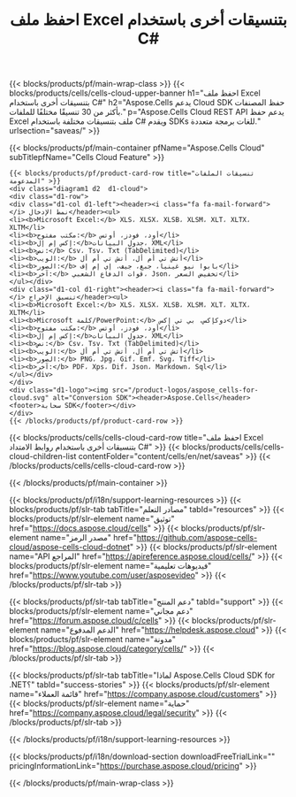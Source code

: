 ﻿---
title:  احفظ ملف Excel بتنسيقات أخرى باستخدام C#
description:  Aspose.Cells Cloud REST API يدعم حفظ Excel ملف بتنسيقات مختلفة باستخدام C# ويقدم SDKs للغات برمجة متعددة.
---
{{< blocks/products/pf/main-wrap-class >}}
{{< blocks/products/cells/cells-cloud-upper-banner h1="احفظ ملف Excel بتنسيقات أخرى باستخدام C#" h2="Aspose.Cells يدعم Cloud SDK حفظ المصنفات بأكثر من 30 تنسيقًا مختلفًا للملفات." p="Aspose.Cells Cloud REST API يدعم حفظ Excel ملف بتنسيقات مختلفة باستخدام C# ويقدم SDKs للغات برمجة متعددة." urlsection="saveas/" >}}

{{< blocks/products/pf/main-container pfName="Aspose.Cells Cloud" subTitlepfName="Cells Cloud Feature" >}}

	{{< blocks/products/pf/product-card-row title="تنسيقات الملفات المدعومة" >}}
	<div class="diagram1 d2  d1-cloud">
	<div class="d1-row">
	<div class="d1-col d1-left"><header><i class="fa fa-mail-forward"> </i> نمط الإدخال</header><ul>
	<li><b>Microsoft Excel:</b> XLS، XLSX، XLSB، XLSM، XLT، XLTX، XLTM</li>
	<li><b>مكتب مفتوح:</b> أود، فودز، أوتس</li>
	<li><b>إكس إم إل:</b>جدول البيانات، XML</li>
	<li><b>نص:</b> Csv، Tsv، Txt (TabDelimited)</li>
	<li><b>الويب:</b> أتش تي أم أل، أتش تي أم أل</li>
	<li><b>الصور:</b> بابوا نيو غينيا، جبغ، جيف، إي إم إف</li>
	<li><b>آخر:</b> قوات الدفاع الشعبي، Json، تخفيض السعر</li>
	</ul></div>
	<div class="d1-col d1-right"><header><i class="fa fa-mail-forward"> </i> تنسيق الإخراج</header><ul>
	<li><b>Microsoft Excel:</b> XLS، XLSX، XLSB، XLSM، XLT، XLTX، XLTM</li>
	<li><b>Microsoft كلمة/PowerPoint:</b> دوكإكس، بي تي إكس</li>
	<li><b>مكتب مفتوح:</b> أود، فودز، أوتس</li>
	<li><b>إكس إم إل:</b>جدول البيانات، XML</li>
	<li><b>نص:</b> Csv، Tsv، Txt (TabDelimited)</li>
	<li><b>الويب:</b> أتش تي أم أل، أتش تي أم أل</li>
	<li><b>الصور:</b> PNG، Jpg، Gif، Emf، Svg، Tiff</li>
	<li><b>آخر:</b> PDF، Xps، Dif، Json، Markdown، Sql</li>
	</ul></div>
	</div>
	<div class="d1-logo"><img src="/product-logos/aspose_cells-for-cloud.svg" alt="Conversion SDK"><header>Aspose.Cells</header><footer>سحابة SDK</footer></div>
	</div>
	{{< /blocks/products/pf/product-card-row >}}
{{< blocks/products/cells/cells-cloud-card-row title="احفظ ملف Excel بتنسيقات أخرى باستخدام روابط الامتداد C#" >}}
{{< blocks/products/cells/cells-cloud-children-list contentFolder="content/cells/en/net/saveas" >}} 
{{< /blocks/products/cells/cells-cloud-card-row >}}


{{< /blocks/products/pf/main-container >}}

{{< blocks/products/pf/i18n/support-learning-resources >}}
{{< blocks/products/pf/slr-tab tabTitle="مصادر التعلم" tabId="resources" >}}
{{< blocks/products/pf/slr-element name="توثيق" href="https://docs.aspose.cloud/cells" >}}
{{< blocks/products/pf/slr-element name="مصدر الرمز" href="https://github.com/aspose-cells-cloud/aspose-cells-cloud-dotnet" >}}
{{< blocks/products/pf/slr-element name="API المراجع" href="https://apireference.aspose.cloud/cells/" >}}
{{< blocks/products/pf/slr-element name="فيديوهات تعليمية" href="https://www.youtube.com/user/asposevideo" >}}
{{< /blocks/products/pf/slr-tab >}}

{{< blocks/products/pf/slr-tab tabTitle="دعم المنتج" tabId="support" >}}
{{< blocks/products/pf/slr-element name="دعم مجاني" href="https://forum.aspose.cloud/c/cells" >}}
{{< blocks/products/pf/slr-element name="الدعم المدفوع" href="https://helpdesk.aspose.cloud" >}}
{{< blocks/products/pf/slr-element name="مدونة" href="https://blog.aspose.cloud/category/cells/" >}}
{{< /blocks/products/pf/slr-tab >}}

{{< blocks/products/pf/slr-tab tabTitle="لماذا Aspose.Cells Cloud SDK for .NET؟" tabId="success-stories" >}}
{{< blocks/products/pf/slr-element name="قائمة العملاء" href="https://company.aspose.cloud/customers" >}}
{{< blocks/products/pf/slr-element name="حماية" href="https://company.aspose.cloud/legal/security" >}}
{{< /blocks/products/pf/slr-tab >}}

{{< /blocks/products/pf/i18n/support-learning-resources >}}

{{< blocks/products/pf/i18n/download-section downloadFreeTrialLink="" pricingInformationLink="https://purchase.aspose.cloud/pricing" >}}

{{< /blocks/products/pf/main-wrap-class >}}
